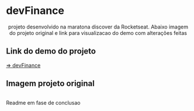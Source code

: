 # devFinance
<p align="center">projeto desenvolvido na maratona discover da Rocketseat. Abaixo imagem do projeto original e link para visualizacao do demo com alterações feitas</p>
<h2> Link do demo do projeto </h2>

<a href="https://devfinance-eosin.vercel.app/?#"> => devFinance</a>

## Imagem projeto original
<img src=""/>
<p>Readme em fase de conclusao</p>
